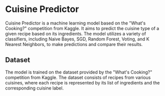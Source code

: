 # Cuisine Predictor

Cuisine Predictor is a machine learning model based on the "What's Cooking?" competition from Kaggle. It aims to predict the cuisine type of a given recipe based on its ingredients. The model utilizes a variety of classifiers, including Naive Bayes, SGD, Random Forest, Voting, and K Nearest Neighbors, to make predictions and compare their results.

## Dataset

The model is trained on the dataset provided by the "What's Cooking?" competition from Kaggle. The dataset consists of recipes from various cuisines, where each recipe is represented by its list of ingredients and the corresponding cuisine label.

